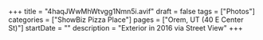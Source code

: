 +++
title = "4haqJWwMhWtvgg1Nmn5i.avif"
draft = false
tags = ["Photos"]
categories = ["ShowBiz Pizza Place"]
pages = ["Orem, UT (40 E Center St)"]
startDate = ""
description = "Exterior in 2016 via Street View"
+++
